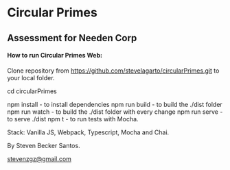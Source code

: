 # Circular Primes
## Assessment for Needen Corp

#### How to run Circular Primes Web:

Clone repository from https://github.com/stevelagarto/circularPrimes.git to your local folder.

cd circularPrimes

npm install - to install dependencies
npm run build - to build the ./dist folder
npm run watch - to build the ./dist folder with every change
npm run serve - to serve ./dist
npm t - to run tests with Mocha.

Stack: Vanilla JS, Webpack, Typescript, Mocha and Chai.

By Steven Becker Santos.

stevenzgz@gmail.com